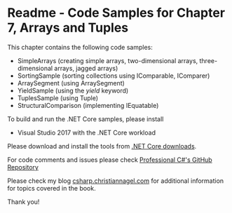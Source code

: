 # Readme - Code Samples for Chapter 7, Arrays and Tuples

This chapter contains the following code samples:

* SimpleArrays (creating simple arrays, two-dimensional arrays, three-dimensional arrays, jagged arrays)
* SortingSample (sorting collections using IComparable, IComparer)
* ArraySegment (using ArraySegment<T>)
* YieldSample (using the *yield* keyword)
* TuplesSample (using Tuple<T>)
* StructuralComparison (implementing IEquatable<T>) 

To build and run the .NET Core samples, please install
* Visual Studio 2017 with the .NET Core workload

Please download and install the tools from [.NET Core downloads](https://www.microsoft.com/net/core#windows).
 
For code comments and issues please check [Professional C#'s GitHub Repository](https://github.com/ProfessionalCSharp/ProfessionalCSharp6)

Please check my blog [csharp.christiannagel.com](https://csharp.christiannagel.com "csharp.christiannagel.com") for additional information for topics covered in the book.

Thank you!